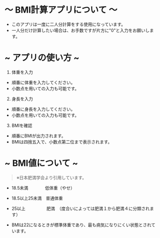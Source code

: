# ～ BMI計算アプリについて ～

- このアプリは一度に二人分計算をする使用になっています。
- 一人分だけ計算したい場合は、お手数ですが片方に"0"と入力をお願いします。

# ~ アプリの使い方 ~

1. 体重を入力
- 順番に体重を入力してください。
- 小数点を用いての入力も可能です。

2. 身長を入力
- 順番に身長を入力してください。
- 小数点を用いての入力も可能です。

3. BMIを確認
- 順番にBMIが出力されます。
- BMIは四捨五入で、小数点第二位まで表示されます。


# ~ BMI値について ~

> ※日本肥満学会より引用しています。


- 18.5未満　　　　低体重（やせ）
- 18.5以上25未満　普通体重
- 25以上　　　　　肥満　（度合いによっては肥満１から肥満４に分類されます）

- BMIは22になるときが標準体重であり、最も病気になりにくい状態とされています。



